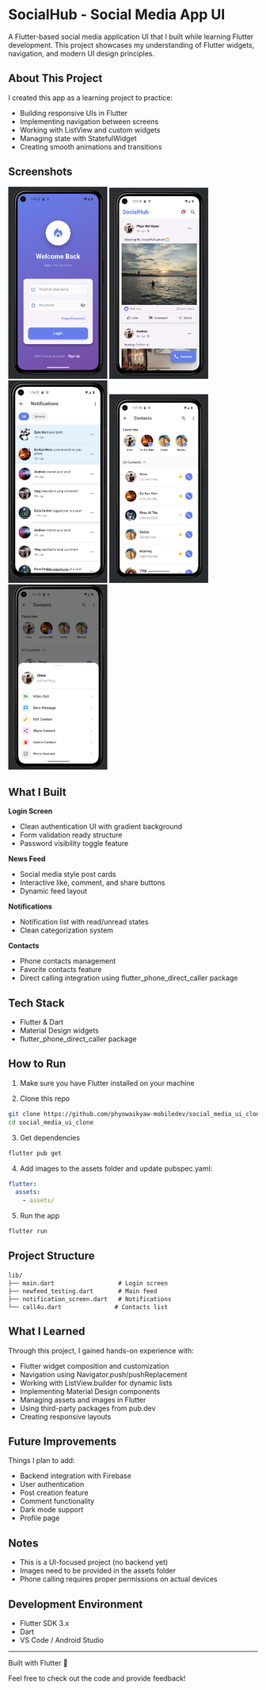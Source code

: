 # SocialHub - Social Media App UI

A Flutter-based social media application UI that I built while learning Flutter development. This project showcases my understanding of Flutter widgets, navigation, and modern UI design principles.

## About This Project

I created this app as a learning project to practice:
- Building responsive UIs in Flutter
- Implementing navigation between screens
- Working with ListView and custom widgets
- Managing state with StatefulWidget
- Creating smooth animations and transitions

## Screenshots

<img src="screenshots/login.png" width="200"> <img src="screenshots/newsfeed.png" width="200"> <img src="screenshots/notification.png" width="200"> <img src="screenshots/contact.png" width="200"> <img src="screenshots/edit.png" width="200">

## What I Built

**Login Screen**
- Clean authentication UI with gradient background
- Form validation ready structure
- Password visibility toggle feature

**News Feed**
- Social media style post cards
- Interactive like, comment, and share buttons
- Dynamic feed layout

**Notifications**
- Notification list with read/unread states
- Clean categorization system

**Contacts**
- Phone contacts management
- Favorite contacts feature
- Direct calling integration using flutter_phone_direct_caller package

## Tech Stack

- Flutter & Dart
- Material Design widgets
- flutter_phone_direct_caller package

## How to Run

1. Make sure you have Flutter installed on your machine

2. Clone this repo
```bash
git clone https://github.com/phyowaikyaw-mobiledev/social_media_ui_clone.git
cd social_media_ui_clone
```

3. Get dependencies
```bash
flutter pub get
```

4. Add images to the assets folder and update pubspec.yaml:
```yaml
flutter:
  assets:
    - assets/
```

5. Run the app
```bash
flutter run
```

## Project Structure
```
lib/
├── main.dart                  # Login screen
├── newfeed_testing.dart       # Main feed
├── notification_screen.dart   # Notifications
└── call4u.dart               # Contacts list
```

## What I Learned

Through this project, I gained hands-on experience with:
- Flutter widget composition and customization
- Navigation using Navigator.push/pushReplacement
- Working with ListView.builder for dynamic lists
- Implementing Material Design components
- Managing assets and images in Flutter
- Using third-party packages from pub.dev
- Creating responsive layouts

## Future Improvements

Things I plan to add:
- Backend integration with Firebase
- User authentication
- Post creation feature
- Comment functionality
- Dark mode support
- Profile page

## Notes

- This is a UI-focused project (no backend yet)
- Images need to be provided in the assets folder
- Phone calling requires proper permissions on actual devices

## Development Environment

- Flutter SDK 3.x
- Dart
- VS Code / Android Studio

---

Built with Flutter 💙

Feel free to check out the code and provide feedback!